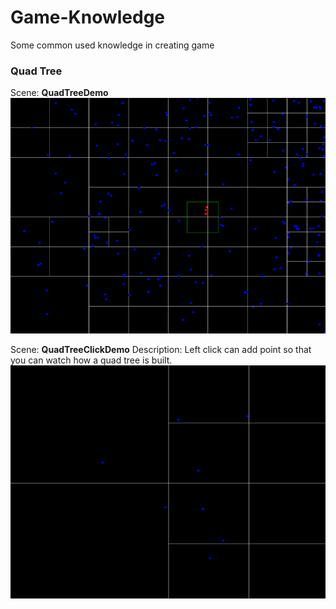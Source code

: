 # Game-Knowledge
Some common used knowledge in creating game

### Quad Tree
Scene: **QuadTreeDemo**
![](Img/QuadTreeDemo.bmp)

Scene: **QuadTreeClickDemo**
Description: Left click can add point so that you can watch how a quad tree is built.
![](Img/QuadTreeClickDemo.bmp)